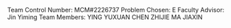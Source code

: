 Team Control Number: MCM#2226737
Problem Chosen: E
Faculty Advisor: Jin Yiming
Team Members:
YING YUXUAN
CHEN ZHIJIE
MA JIAXIN